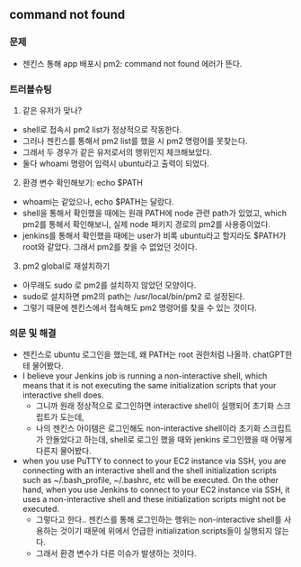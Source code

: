 ## command not found

### 문제

- 젠킨스 통해 app 배포시 pm2: command not found 에러가 뜬다.

### 트러블슈팅

1. 같은 유저가 맞나?
  - shell로 접속시 pm2 list가 정상적으로 작동한다.
  - 그러나 젠킨스를 통해서 pm2 list를 했을 시 pm2 명령어를 못찾는다.
  - 그래서 두 경우가 같은 유저로서의 행위인지 체크해보았다.
  - 둘다 whoami 명령어 입력시 ubuntu라고 출력이 되었다.

2. 환경 변수 확인해보기: echo $PATH
  - whoami는 같았으나, echo $PATH는 달랐다.
  - shell을 통해서 확인했을 때에는 원래 PATH에 node 관련 path가 있었고, which pm2를 통해서 확인해보니, 실제 node 패키지 경로의 pm2를 사용중이었다.
  - jenkins를 통해서 확인했을 때에는 user가 비록 ubuntu라고 할지라도 $PATH가 root와 같았다. 그래서 pm2를 찾을 수 없었던 것이다.

3. pm2 global로 재설치하기
  - 아무래도 sudo 로 pm2를 설치하지 않았던 모양이다.
  - sudo로 설치하면 pm2의 path는 /usr/local/bin/pm2 로 설정된다.
  - 그렇기 때문에 젠킨스에서 접속해도 pm2 명령어를 찾을 수 있는 것이다.

### 의문 및 해결

- 젠킨스로 ubuntu 로그인을 했는데, 왜 PATH는 root 권한처럼 나올까. chatGPT한테 물어봤다.
- I believe your Jenkins job is running a non-interactive shell, which means that it is not executing the same initialization scripts that your interactive shell does.
  - 그니까 원래 정상적으로 로그인하면 interactive shell이 실행되어 초기화 스크립트가 도는데,
  - 나의 젠킨스 아이템은 로그인해도 non-interactive shell이라 초기화 스크립트가 안돌았다고 하는데, shell로 로그인 했을 때와 jenkins 로그인했을 때 어떻게 다른지 물어봤다.
- when you use PuTTY to connect to your EC2 instance via SSH, you are connecting with an interactive shell and the shell initialization scripts such as ~/.bash_profile, ~/.bashrc, etc will be executed. On the other hand, when you use Jenkins to connect to your EC2 instance via SSH, it uses a non-interactive shell and these initialization scripts might not be executed.
  - 그렇다고 한다.. 젠킨스를 통해 로그인하는 행위는 non-interactive shell를 사용하는 것이기 때문에 위에서 언급한 initialization scripts들이 실행되지 않는다.
  - 그래서 환경 변수가 다른 이슈가 발생하는 것이다.